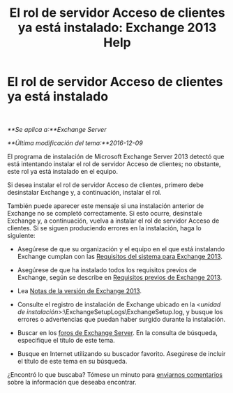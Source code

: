 ﻿---
title: 'El rol de servidor Acceso de clientes ya está instalado: Exchange 2013 Help'
TOCTitle: El rol de servidor Acceso de clientes ya está instalado
ms:assetid: 0103bf33-d553-445e-ba94-8c12e6cf507a
ms:mtpsurl: https://technet.microsoft.com/es-es/library/ms.exch.setupreadiness.caferolealreadyexists(v=EXCHG.150)
ms:contentKeyID: 48267750
ms.date: 05/22/2018
mtps_version: v=EXCHG.150
ms.translationtype: MT
---

# El rol de servidor Acceso de clientes ya está instalado

 

_**Se aplica a:**Exchange Server_

_**Última modificación del tema:**2016-12-09_

El programa de instalación de Microsoft Exchange Server 2013 detectó que está intentando instalar el rol de servidor Acceso de clientes; no obstante, este rol ya está instalado en el equipo.

Si desea instalar el rol de servidor Acceso de clientes, primero debe desinstalar Exchange y, a continuación, instalar el rol.

También puede aparecer este mensaje si una instalación anterior de Exchange no se completó correctamente. Si esto ocurre, desinstale Exchange y, a continuación, vuelva a instalar el rol de servidor Acceso de clientes. Si se siguen produciendo errores en la instalación, haga lo siguiente:

  - Asegúrese de que su organización y el equipo en el que está instalando Exchange cumplan con las [Requisitos del sistema para Exchange 2013](exchange-2013-system-requirements-exchange-2013-help.md).

  - Asegúrese de que ha instalado todos los requisitos previos de Exchange, según se describe en [Requisitos previos de Exchange 2013](exchange-2013-prerequisites-exchange-2013-help.md).

  - Lea [Notas de la versión de Exchange 2013](release-notes-for-exchange-2013-exchange-2013-help.md).

  - Consulte el registro de instalación de Exchange ubicado en la \<*unidad de instalación*\>:\\ExchangeSetupLogs\\ExchangeSetup.log, y busque los errores o advertencias que puedan haber surgido durante la instalación.

  - Buscar en los [foros de Exchange Server](https://go.microsoft.com/fwlink/p/?linkid=14927). En la consulta de búsqueda, especifique el título de este tema.

  - Busque en Internet utilizando su buscador favorito. Asegúrese de incluir el título de este tema en su búsqueda.

¿Encontró lo que buscaba? Tómese un minuto para [enviarnos comentarios](mailto:exsetuphelpfeedback@microsoft.com?subject=exchange%202013%20setup%20help%20feedbac) sobre la información que deseaba encontrar.

